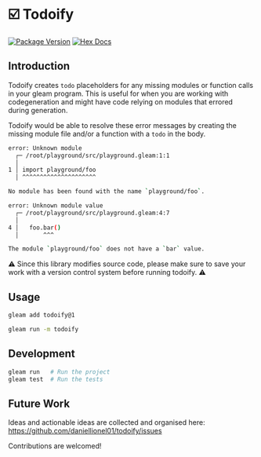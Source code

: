 # ☑️ Todoify

[![Package Version](https://img.shields.io/hexpm/v/todoify)](https://hex.pm/packages/todoify)
[![Hex Docs](https://img.shields.io/badge/hex-docs-ffaff3)](https://hexdocs.pm/todoify/)

## Introduction

Todoify creates `todo` placeholders for any missing modules or function calls in your gleam program. This is useful for when you are working with codegeneration and might have code relying on modules that errored during generation.

Todoify would be able to resolve these error messages by creating the missing module file and/or a function with a `todo` in
the body.
```sh
error: Unknown module
  ┌─ /root/playground/src/playground.gleam:1:1
  │
1 │ import playground/foo
  │ ^^^^^^^^^^^^^^^^^^^^^

No module has been found with the name `playground/foo`.
```

```sh
error: Unknown module value
  ┌─ /root/playground/src/playground.gleam:4:7
  │
4 │   foo.bar()
  │       ^^^

The module `playground/foo` does not have a `bar` value.
```


⚠️ Since this library modifies source code, please make sure to save your work with a
version control system before running todoify. ⚠️

## Usage

```sh
gleam add todoify@1
```

```sh
gleam run -m todoify
```

## Development

```sh
gleam run   # Run the project
gleam test  # Run the tests
```

## Future Work

Ideas and actionable ideas are collected and organised here: https://github.com/daniellionel01/todoify/issues

Contributions are welcomed!
